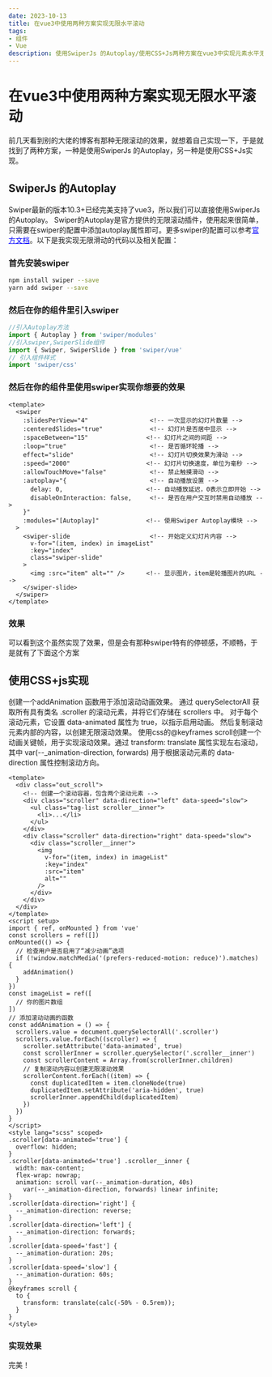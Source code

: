 ```yaml
---
date: 2023-10-13
title: 在vue3中使用两种方案实现无限水平滚动
tags:
- 组件
- Vue
description: 使用SwiperJs 的Autoplay/使用CSS+Js两种方案在vue3中实现元素水平无限滚动。
---
```


# **在vue3中使用两种方案实现无限水平滚动**

前几天看到别的大佬的博客有那种无限滚动的效果，就想着自己实现一下，于是就找到了两种方案，一种是使用SwiperJs 的Autoplay，另一种是使用CSS+Js实现。

## **SwiperJs 的Autoplay**
Swiper最新的版本10.3+已经完美支持了vue3，所以我们可以直接使用SwiperJs 的Autoplay。
Swiper的Autoplay是官方提供的无限滚动插件，使用起来很简单，只需要在swiper的配置中添加autoplay属性即可。更多swiper的配置可以参考<a href="https://swiperjs.com/" style="color:blue">官方文档</a>。以下是我实现无限滑动的代码以及相关配置：

### 首先安装swiper

```bash
npm install swiper --save
yarn add swiper --save
```

### 然后在你的组件里引入swiper

```js
//引入Autoplay方法
import { Autoplay } from 'swiper/modules'
//引入swiper,SwiperSlide组件
import { Swiper, SwiperSlide } from 'swiper/vue'
// 引入组件样式
import 'swiper/css'
```

### 然后在你的组件里使用swiper实现你想要的效果

```vue
<template>
  <swiper
    :slidesPerView="4"                 <!-- 一次显示的幻灯片数量 -->
    :centeredSlides="true"             <!-- 幻灯片是否居中显示 -->
    :spaceBetween="15"                <!-- 幻灯片之间的间距 -->
    :loop="true"                       <!-- 是否循环轮播 -->
    effect="slide"                     <!-- 幻灯片切换效果为滑动 -->
    :speed="2000"                     <!-- 幻灯片切换速度，单位为毫秒 -->
    :allowTouchMove="false"            <!-- 禁止触摸滑动 -->
    :autoplay="{                       <!-- 自动播放设置 -->
      delay: 0,                       <!-- 自动播放延迟，0表示立即开始 -->
      disableOnInteraction: false,     <!-- 是否在用户交互时禁用自动播放 -->
    }"
    :modules="[Autoplay]"             <!-- 使用Swiper Autoplay模块 -->
  >
    <swiper-slide                      <!-- 开始定义幻灯片内容 -->
      v-for="(item, index) in imageList"
      :key="index"
      class="swiper-slide"
    >
      <img :src="item" alt="" />      <!-- 显示图片，item是轮播图片的URL -->
    </swiper-slide>
  </swiper>
</template>
```

### 效果

<InfiniteScrollContainer />

可以看到这个虽然实现了效果，但是会有那种swiper特有的停顿感，不顺畅，于是就有了下面这个方案

## 使用CSS+js实现

创建一个addAnimation 函数用于添加滚动动画效果。
通过 querySelectorAll 获取所有具有类名 .scroller 的滚动元素，并将它们存储在 scrollers 中。
对于每个滚动元素，它设置 data-animated 属性为 true，以指示启用动画。
然后复制滚动元素内部的内容，以创建无限滚动效果。
使用css的@keyframes scroll创建一个动画关键帧，用于实现滚动效果。通过 transform: translate 属性实现左右滚动，其中 var(--_animation-direction, forwards) 用于根据滚动元素的 data-direction 属性控制滚动方向。

```vue
<template>
  <div class="out_scroll">
    <!-- 创建一个滚动容器，包含两个滚动元素 -->
    <div class="scroller" data-direction="left" data-speed="slow">
      <ul class="tag-list scroller__inner">
        <li>...</li>
      </ul>
    </div>
    <div class="scroller" data-direction="right" data-speed="slow">
      <div class="scroller__inner">
        <img
          v-for="(item, index) in imageList"
          :key="index"
          :src="item"
          alt=""
        />
      </div>
    </div>
  </div>
</template>
<script setup>
import { ref, onMounted } from 'vue'
const scrollers = ref([])
onMounted(() => {
  // 检查用户是否启用了“减少动画”选项
  if (!window.matchMedia('(prefers-reduced-motion: reduce)').matches) {
    addAnimation()
  }
})
const imageList = ref([
  // 你的图片数组
])
// 添加滚动动画的函数
const addAnimation = () => {
  scrollers.value = document.querySelectorAll('.scroller')
  scrollers.value.forEach((scroller) => {
    scroller.setAttribute('data-animated', true)
    const scrollerInner = scroller.querySelector('.scroller__inner')
    const scrollerContent = Array.from(scrollerInner.children)
    // 复制滚动内容以创建无限滚动效果
    scrollerContent.forEach((item) => {
      const duplicatedItem = item.cloneNode(true)
      duplicatedItem.setAttribute('aria-hidden', true)
      scrollerInner.appendChild(duplicatedItem)
    })
  })
}
</script>
<style lang="scss" scoped>
.scroller[data-animated='true'] {
  overflow: hidden;
}
.scroller[data-animated='true'] .scroller__inner {
  width: max-content;
  flex-wrap: nowrap;
  animation: scroll var(--_animation-duration, 40s)
    var(--_animation-direction, forwards) linear infinite;
}
.scroller[data-direction='right'] {
  --_animation-direction: reverse;
}
.scroller[data-direction='left'] {
  --_animation-direction: forwards;
}
.scroller[data-speed='fast'] {
  --_animation-duration: 20s;
}
.scroller[data-speed='slow'] {
  --_animation-duration: 60s;
}
@keyframes scroll {
  to {
    transform: translate(calc(-50% - 0.5rem));
  }
}
</style>
```
### 实现效果

<InfiniteScroll />

完美！

<Fancybox />
<Comment />

